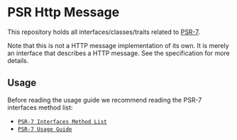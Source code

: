 PSR Http Message
================

This repository holds all interfaces/classes/traits related to
[PSR-7](http://www.php-fig.org/psr/psr-7/).

Note that this is not a HTTP message implementation of its own. It is merely an
interface that describes a HTTP message. See the specification for more details.

Usage
-----

Before reading the usage guide we recommend reading the PSR-7 interfaces method list:

* [`PSR-7 Interfaces Method List`](Desktop/newproject/vendor/psr/http-message/docs/PSR7-Interfaces.md)
* [`PSR-7 Usage Guide`](Desktop/newproject/vendor/psr/http-message/docs/PSR7-Usage.md)